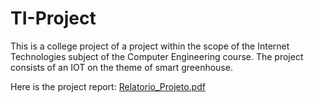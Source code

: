 # TI-Project

This is a college project of a project within the scope of the Internet Technologies subject of the Computer Engineering course. 
The project consists of an IOT on the theme of smart greenhouse.

Here is the project report:
[Relatorio_Projeto.pdf](https://github.com/user-attachments/files/16892826/Relatorio_Projeto.pdf)



